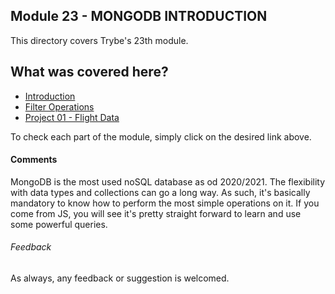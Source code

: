 ## Module 23 - MONGODB INTRODUCTION

This directory covers Trybe's 23th module.

## What was covered here?


* [Introduction](./23.1_INTRODUCTION)
* [Filter Operations](./23.2_OPERATORS)
* [Project 01 - Flight Data](./Project_01_Flight_Data)

To check each part of the module, simply click on the desired link above.

#### Comments

MongoDB is the most used noSQL database as od 2020/2021. The flexibility with data types and collections can go a long way. As such, it's basically mandatory to know how to perform the most simple operations on it. If you come from JS, you will see it's pretty straight forward to learn and use some powerful queries.

###### Feedback

As always, any feedback or suggestion is welcomed.
